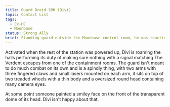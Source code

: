 ```yaml
---
title: Guard Droid 396 (Divi)
topic: Contact List
tags: 
  - Ex-HC
  - Moonbase
status: Strong Ally
brief: Standing guard outside the Moonbase control room, he was reactivated along with the Moonbase
---
```


Activated when the rest of the station was powered up, Divi is roaming the halls performing its duty of making sure nothing with a signal matching The Verdent escapes from one of the containment rooms. The guard isn't meant to do much combat on its own and is a spindly thing, with two arms with three fingered claws and small lasers mounted on each arm, it sits on top of two treaded wheels with a thin body and a oversized round head containing many camera eyes.

At some point someone painted a smiley face on the front of the transparent dome of its head. Divi isn't happy about that.

